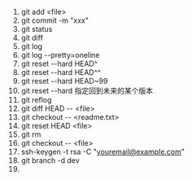 1. git add \<file>
2. git commit -m "xxx"
3. git status
4. git diff 
5. git log
6. git log --pretty=oneline
7. git reset --hard HEAD^
8. git reset --hard HEAD^^
9. git reset --hard HEAD~99
10. git reset --hard <id>   指定回到未来的某个版本
11. git reflog
12. git diff HEAD -- \<file>
13. git checkout -- \<readme.txt>
14. git reset HEAD \<file>
15. git rm
16. git checkout -- \<file>
17. ssh-keygen -t rsa -C "youremail@example.com"
18. git branch -d dev
19. 